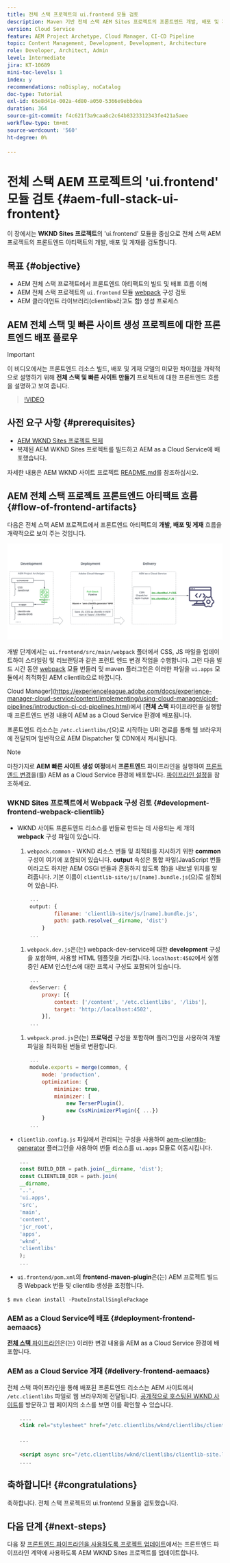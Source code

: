 ```yaml
---
title: 전체 스택 프로젝트의 ui.frontend 모듈 검토
description: Maven 기반 전체 스택 AEM Sites 프로젝트의 프론트엔드 개발, 배포 및 게재 수명 주기를 검토합니다.
version: Cloud Service
feature: AEM Project Archetype, Cloud Manager, CI-CD Pipeline
topic: Content Management, Development, Development, Architecture
role: Developer, Architect, Admin
level: Intermediate
jira: KT-10689
mini-toc-levels: 1
index: y
recommendations: noDisplay, noCatalog
doc-type: Tutorial
exl-id: 65e8d41e-002a-4d80-a050-5366e9ebbdea
duration: 364
source-git-commit: f4c621f3a9caa8c2c64b8323312343fe421a5aee
workflow-type: tm+mt
source-wordcount: '560'
ht-degree: 0%

---
```


# 전체 스택 AEM 프로젝트의 &#39;ui.frontend&#39; 모듈 검토 {#aem-full-stack-ui-frontent}

이 장에서는 __WKND Sites 프로젝트__&#x200B;의 &#39;ui.frontend&#39; 모듈을 중심으로 전체 스택 AEM 프로젝트의 프론트엔드 아티팩트의 개발, 배포 및 게재를 검토합니다.


## 목표 {#objective}

* AEM 전체 스택 프로젝트에서 프론트엔드 아티팩트의 빌드 및 배포 흐름 이해
* AEM 전체 스택 프로젝트의 `ui.frontend` 모듈 [webpack](https://webpack.js.org/) 구성 검토
* AEM 클라이언트 라이브러리(clientlibs라고도 함) 생성 프로세스

## AEM 전체 스택 및 빠른 사이트 생성 프로젝트에 대한 프론트엔드 배포 플로우

>[!IMPORTANT]
>
>이 비디오에서는 프론트엔드 리소스 빌드, 배포 및 게재 모델의 미묘한 차이점을 개략적으로 설명하기 위해 **전체 스택 및 빠른 사이트 만들기** 프로젝트에 대한 프론트엔드 흐름을 설명하고 보여 줍니다.

>[!VIDEO](https://video.tv.adobe.com/v/3409344?quality=12&learn=on)

## 사전 요구 사항 {#prerequisites}


* [AEM WKND Sites 프로젝트 복제](https://github.com/adobe/aem-guides-wknd)
* 복제된 AEM WKND Sites 프로젝트를 빌드하고 AEM as a Cloud Service에 배포했습니다.

자세한 내용은 AEM WKND 사이트 프로젝트 [README.md](https://github.com/adobe/aem-guides-wknd/blob/main/README.md)를 참조하십시오.

## AEM 전체 스택 프로젝트 프론트엔드 아티팩트 흐름 {#flow-of-frontend-artifacts}

다음은 전체 스택 AEM 프로젝트에서 프론트엔드 아티팩트의 __개발, 배포 및 게재__ 흐름을 개략적으로 보여 주는 것입니다.

![프론트엔드 아티팩트의 개발, 배포 및 게재](assets/Dev-Deploy-Delivery-AEM-Project.png)


개발 단계에서는 `ui.frontend/src/main/webpack` 폴더에서 CSS, JS 파일을 업데이트하여 스타일링 및 리브랜딩과 같은 프런트 엔드 변경 작업을 수행합니다. 그런 다음 빌드 시간 동안 [webpack](https://webpack.js.org/) 모듈 번들러 및 maven 플러그인은 이러한 파일을 `ui.apps` 모듈에서 최적화된 AEM clientlib으로 바꿉니다.

Cloud Manager](https://experienceleague.adobe.com/docs/experience-manager-cloud-service/content/implementing/using-cloud-manager/cicd-pipelines/introduction-ci-cd-pipelines.html)에서 [__전체 스택__ 파이프라인을 실행할 때 프론트엔드 변경 내용이 AEM as a Cloud Service 환경에 배포됩니다.

프론트엔드 리소스는 `/etc.clientlibs/`(으)로 시작하는 URI 경로를 통해 웹 브라우저에 전달되며 일반적으로 AEM Dispatcher 및 CDN에서 캐시됩니다.


>[!NOTE]
>
> 마찬가지로 __AEM 빠른 사이트 생성 여정__&#x200B;에서 __프론트엔드__ 파이프라인을 실행하여 [프론트엔드 변경](https://experienceleague.adobe.com/docs/experience-manager-cloud-service/content/sites/administering/site-creation/quick-site/customize-theme.html)을(를) AEM as a Cloud Service 환경에 배포합니다. [파이프라인 설정](https://experienceleague.adobe.com/docs/experience-manager-cloud-service/content/sites/administering/site-creation/quick-site/pipeline-setup.html)을 참조하세요.

### WKND Sites 프로젝트에서 Webpack 구성 검토 {#development-frontend-webpack-clientlib}

* WKND 사이트 프론트엔드 리소스를 번들로 만드는 데 사용되는 세 개의 __webpack__ 구성 파일이 있습니다.

   1. `webpack.common` - WKND 리소스 번들 및 최적화를 지시하기 위한 __common__ 구성이 여기에 포함되어 있습니다. __output__ 속성은 통합 파일(JavaScript 번들이라고도 하지만 AEM OSGi 번들과 혼동하지 않도록 함)을 내보낼 위치를 알려줍니다. 기본 이름이 `clientlib-site/js/[name].bundle.js`(으)로 설정되어 있습니다.

  ```javascript
      ...
      output: {
              filename: 'clientlib-site/js/[name].bundle.js',
              path: path.resolve(__dirname, 'dist')
          }
      ...    
  ```

   1. `webpack.dev.js`은(는) webpack-dev-service에 대한 __development__ 구성을 포함하며, 사용할 HTML 템플릿을 가리킵니다. `localhost:4502`에서 실행 중인 AEM 인스턴스에 대한 프록시 구성도 포함되어 있습니다.

  ```javascript
      ...
      devServer: {
          proxy: [{
              context: ['/content', '/etc.clientlibs', '/libs'],
              target: 'http://localhost:4502',
          }],
      ...    
  ```

   1. `webpack.prod.js`은(는) __프로덕션__ 구성을 포함하며 플러그인을 사용하여 개발 파일을 최적화된 번들로 변환합니다.

  ```javascript
      ...
      module.exports = merge(common, {
          mode: 'production',
          optimization: {
              minimize: true,
              minimizer: [
                  new TerserPlugin(),
                  new CssMinimizerPlugin({ ...})
          }
      ...    
  ```


* `clientlib.config.js` 파일에서 관리되는 구성을 사용하여 [aem-clientlib-generator](https://www.npmjs.com/package/aem-clientlib-generator) 플러그인을 사용하여 번들 리소스를 `ui.apps` 모듈로 이동시킵니다.

```javascript
    ...
    const BUILD_DIR = path.join(__dirname, 'dist');
    const CLIENTLIB_DIR = path.join(
    __dirname,
    '..',
    'ui.apps',
    'src',
    'main',
    'content',
    'jcr_root',
    'apps',
    'wknd',
    'clientlibs'
    );
    ...
```

* `ui.frontend/pom.xml`의 __frontend-maven-plugin__&#x200B;은(는) AEM 프로젝트 빌드 중 Webpack 번들 및 clientlib 생성을 조정합니다.

`$ mvn clean install -PautoInstallSinglePackage`

### AEM as a Cloud Service에 배포 {#deployment-frontend-aemaacs}

[__전체 스택__ 파이프라인](https://experienceleague.adobe.com/docs/experience-manager-cloud-service/content/implementing/using-cloud-manager/cicd-pipelines/introduction-ci-cd-pipelines.html?#full-stack-pipeline)은(는) 이러한 변경 내용을 AEM as a Cloud Service 환경에 배포합니다.


### AEM as a Cloud Service 게재 {#delivery-frontend-aemaacs}

전체 스택 파이프라인을 통해 배포된 프론트엔드 리소스는 AEM 사이트에서 `/etc.clientlibs` 파일로 웹 브라우저에 전달됩니다. [공개적으로 호스팅된 WKND 사이트](https://wknd.site/content/wknd/us/en.html)를 방문하고 웹 페이지의 소스를 보면 이를 확인할 수 있습니다.

```html
    ....
    <link rel="stylesheet" href="/etc.clientlibs/wknd/clientlibs/clientlib-site.lc-181cd4102f7f49aa30eea548a7715c31-lc.min.css" type="text/css">

    ...

    <script async src="/etc.clientlibs/wknd/clientlibs/clientlib-site.lc-d4e7c03fe5c6a405a23b3ca1cc3dcd3d-lc.min.js"></script>
    ....
```

## 축하합니다! {#congratulations}

축하합니다. 전체 스택 프로젝트의 ui.frontend 모듈을 검토했습니다.

## 다음 단계 {#next-steps}

다음 장 [프론트엔드 파이프라인을 사용하도록 프로젝트 업데이트](update-project.md)에서는 프론트엔드 파이프라인 계약에 사용하도록 AEM WKND Sites 프로젝트를 업데이트합니다.
